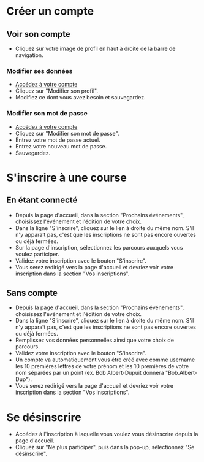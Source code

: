 # Créer un compte

## Voir son compte
- Cliquez sur votre image de profil en haut à droite de la barre de navigation.

### Modifier ses données
- [Accédez à votre compte](#voir-son-compte)
- Cliquez sur "Modifier son profil".
- Modifiez ce dont vous avez besoin et sauvegardez.

### Modifier son mot de passe
- [Accédez à votre compte](#voir-son-compte)
- Cliquez sur "Modifier son mot de passe".
- Entrez votre mot de passe actuel.
- Entrez votre nouveau mot de passe.
- Sauvegardez.

# S'inscrire à une course

## En étant connecté
- Depuis la page d'accueil, dans la section "Prochains événements", choisissez l'événement et l'édition de votre choix.
- Dans la ligne "S'inscrire", cliquez sur le lien à droite du même nom. S'il n'y apparaît pas, c'est que les inscriptions ne sont pas encore ouvertes ou déjà fermées.
- Sur la page d'inscription, sélectionnez les parcours auxquels vous voulez participer.
- Validez votre inscription avec le bouton "S'inscrire".
- Vous serez redirigé vers la page d'accueil et devriez voir votre inscription dans la section "Vos inscriptions".

## Sans compte
- Depuis la page d'accueil, dans la section "Prochains événements", choisissez l'événement et l'édition de votre choix.
- Dans la ligne "S'inscrire", cliquez sur le lien à droite du même nom. S'il n'y apparaît pas, c'est que les inscriptions ne sont pas encore ouvertes ou déjà fermées.
- Remplissez vos données personnelles ainsi que votre choix de parcours.
- Validez votre inscription avec le bouton "S'inscrire".
- Un compte va automatiquement vous être créé avec comme username les 10 premières lettres de votre prénom et les 10 premières de votre nom séparées par un point (ex. Bob Albert-Dupuit donnera "Bob.Albert-Dup").
- Vous serez redirigé vers la page d'accueil et devriez voir votre inscription dans la section "Vos inscriptions".

# Se désinscrire
- Accédez à l'inscription à laquelle vous voulez vous désinscrire depuis la page d'accueil.
- Cliquez sur "Ne plus participer", puis dans la pop-up, sélectionnez "Se désinscrire".
